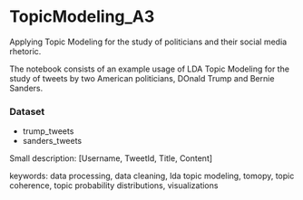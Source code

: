 # TopicModeling_A3
Applying Topic Modeling for the study of politicians and their social media rhetoric.

The notebook consists of an example usage of LDA Topic Modeling for the study of tweets by two American politicians, DOnald Trump and Bernie Sanders.

### Dataset
- trump_tweets
- sanders_tweets

Small description: [Username, TweetId, Title, Content]

 keywords: data processing, data cleaning, lda topic modeling, tomopy, topic coherence, topic probability distributions, visualizations
